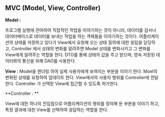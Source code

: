## MVC (Model, View, Controller)

**Model :**  

프로그램 실행에 관여하여 직접적인 작업을 이야기하는 것이 아니라, 데이터를 감서나 데이터베이스로 데이터를 보내는 작업을 하는 객체들을 이야기하는 것이다.    어플리케이션의 상태를 저장하고 있다가 View에서 요청해 오는 상태 질의에 대한 응답을 담당하고, Controller 에서 상태의 변화를 알려주면 Model 상태를 변화시키고 그 변화를 View에게 알려주는 역할을 한다.     DTO를 통해 상태의 값을 주고 받으며, 영속 저장된 데이터와의 통신을 위해 DAO를 사용한다.

**View :** 
Model을 렌더링 하여 실제 사용자에게 보여지는 부분을 이야기 한다.                               Moel의 변화된 상태를 요청하여 업데이트 한다.                                                                View에서의 사용자 행위를 Controller에 전달한다.                                                                                   Controller 가 선택한 View에 접근할  수 있도록 허가한다.

**Controller : ** 

View에 대한 하나의 진입점으로 어플리케이션의 행위를 정의해 둔 부분을 이야기 하고, 특정 결과에 대한 View를 선택하여 응답하는 역할을 한다. 